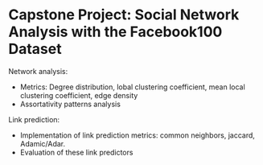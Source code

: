 # Capstone Project: Social Network Analysis with the Facebook100 Dataset

Network analysis:
  -  Metrics: Degree distribution, lobal clustering coefficient, mean local clustering coefficient, edge density
  -  Assortativity patterns analysis

Link prediction:
  -  Implementation of link prediction metrics: common neighbors, jaccard, Adamic/Adar.
  -  Evaluation of these link predictors

